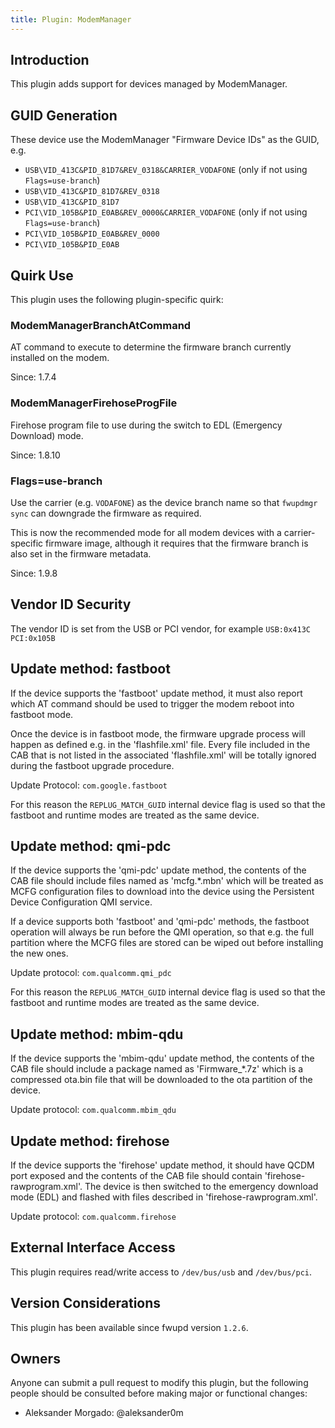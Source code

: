 ```yaml
---
title: Plugin: ModemManager
---
```


## Introduction

This plugin adds support for devices managed by ModemManager.

## GUID Generation

These device use the ModemManager "Firmware Device IDs" as the GUID, e.g.

* `USB\VID_413C&PID_81D7&REV_0318&CARRIER_VODAFONE` (only if not using `Flags=use-branch`)
* `USB\VID_413C&PID_81D7&REV_0318`
* `USB\VID_413C&PID_81D7`
* `PCI\VID_105B&PID_E0AB&REV_0000&CARRIER_VODAFONE` (only if not using `Flags=use-branch`)
* `PCI\VID_105B&PID_E0AB&REV_0000`
* `PCI\VID_105B&PID_E0AB`

## Quirk Use

This plugin uses the following plugin-specific quirk:

### ModemManagerBranchAtCommand

AT command to execute to determine the firmware branch currently installed on the modem.

Since: 1.7.4

### ModemManagerFirehoseProgFile

Firehose program file to use during the switch to EDL (Emergency Download) mode.

Since: 1.8.10

### Flags=use-branch

Use the carrier (e.g. `VODAFONE`) as the device branch name so that `fwupdmgr sync` can downgrade
the firmware as required.

This is now the recommended mode for all modem devices with a carrier-specific firmware image,
although it requires that the firmware branch is also set in the firmware metadata.

Since: 1.9.8

## Vendor ID Security

The vendor ID is set from the USB or PCI vendor, for example `USB:0x413C` `PCI:0x105B`

## Update method: fastboot

If the device supports the 'fastboot' update method, it must also report which
AT command should be used to trigger the modem reboot into fastboot mode.

Once the device is in fastboot mode, the firmware upgrade process will happen
as defined e.g. in the 'flashfile.xml' file. Every file included in the CAB that
is not listed in the associated 'flashfile.xml' will be totally ignored during
the fastboot upgrade procedure.

Update Protocol: `com.google.fastboot`

For this reason the `REPLUG_MATCH_GUID` internal device flag is used so that
the fastboot and runtime modes are treated as the same device.

## Update method: qmi-pdc

If the device supports the 'qmi-pdc' update method, the contents of the CAB
file should include files named as 'mcfg.*.mbn' which will be treated as MCFG
configuration files to download into the device using the Persistent Device
Configuration QMI service.

If a device supports both 'fastboot' and 'qmi-pdc' methods, the fastboot
operation will always be run before the QMI operation, so that e.g. the full
partition where the MCFG files are stored can be wiped out before installing
the new ones.

Update protocol: `com.qualcomm.qmi_pdc`

For this reason the `REPLUG_MATCH_GUID` internal device flag is used so that
the fastboot and runtime modes are treated as the same device.

## Update method: mbim-qdu

If the device supports the 'mbim-qdu' update method, the contents of the CAB
file should include a package named as 'Firmware_*.7z' which is a compressed
ota.bin file that will be downloaded to the ota partition of the device.

Update protocol: `com.qualcomm.mbim_qdu`

## Update method: firehose

If the device supports the 'firehose' update method, it should have QCDM port
exposed and the contents of the CAB file should contain 'firehose-rawprogram.xml'.
The device is then switched to the emergency download mode (EDL) and flashed
with files described in 'firehose-rawprogram.xml'.

Update protocol: `com.qualcomm.firehose`

## External Interface Access

This plugin requires read/write access to `/dev/bus/usb` and `/dev/bus/pci`.

## Version Considerations

This plugin has been available since fwupd version `1.2.6`.

## Owners

Anyone can submit a pull request to modify this plugin, but the following people should be
consulted before making major or functional changes:

* Aleksander Morgado: @aleksander0m

